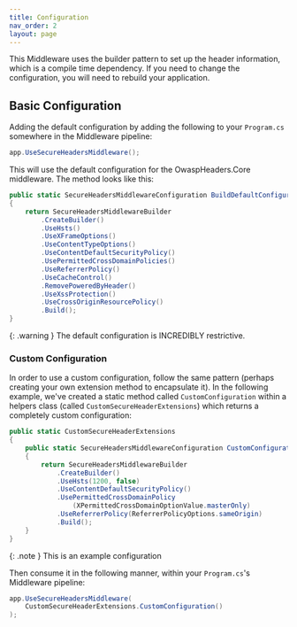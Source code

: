 ```yaml
---
title: Configuration
nav_order: 2
layout: page
---
```


This Middleware uses the builder pattern to set up the header information, which is a compile time dependency. If you need to change the configuration, you will need to rebuild your application.

## Basic Configuration

Adding the default configuration by adding the following to your `Program.cs` somewhere in the Middleware pipeline:

```csharp
app.UseSecureHeadersMiddleware();
```

This will use the default configuration for the OwaspHeaders.Core middleware. The method looks like this:

```csharp
public static SecureHeadersMiddlewareConfiguration BuildDefaultConfiguration() 
{ 
    return SecureHeadersMiddlewareBuilder 
        .CreateBuilder() 
        .UseHsts() 
        .UseXFrameOptions() 
        .UseContentTypeOptions() 
        .UseContentDefaultSecurityPolicy() 
        .UsePermittedCrossDomainPolicies() 
        .UseReferrerPolicy() 
        .UseCacheControl() 
        .RemovePoweredByHeader() 
        .UseXssProtection() 
        .UseCrossOriginResourcePolicy() 
        .Build(); 
} 
```

{: .warning }
The default configuration is INCREDIBLY restrictive.

### Custom Configuration

In order to use a custom configuration, follow the same pattern (perhaps creating your own extension method to encapsulate it). In the following example, we've created a static method called `CustomConfiguration` within a helpers class (called `CustomSecureHeaderExtensions`) which returns a completely custom configuration:

``` csharp
public static CustomSecureHeaderExtensions
{
    public static SecureHeadersMiddlewareConfiguration CustomConfiguration()
    {
        return SecureHeadersMiddlewareBuilder
            .CreateBuilder()
            .UseHsts(1200, false)
            .UseContentDefaultSecurityPolicy()
            .UsePermittedCrossDomainPolicy
                (XPermittedCrossDomainOptionValue.masterOnly)
            .UseReferrerPolicy(ReferrerPolicyOptions.sameOrigin)
            .Build();
    }
}
```

{: .note }
This is an example configuration

Then consume it in the following manner, within your `Program.cs`'s Middleware pipeline:

```csharp
app.UseSecureHeadersMiddleware(
    CustomSecureHeaderExtensions.CustomConfiguration()
);
```
